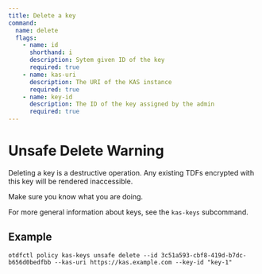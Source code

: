 ```yaml
---
title: Delete a key
command:
  name: delete
  flags:
    - name: id
      shorthand: i
      description: Sytem given ID of the key
      required: true
    - name: kas-uri
      description: The URI of the KAS instance
      required: true
    - name: key-id
      description: The ID of the key assigned by the admin
      required: true
---
```


# Unsafe Delete Warning

Deleting a key is a destructive operation. Any existing TDFs encrypted with this key will be rendered inaccessible.

Make sure you know what you are doing.

For more general information about keys, see the `kas-keys` subcommand.

## Example

```shell
otdfctl policy kas-keys unsafe delete --id 3c51a593-cbf8-419d-b7dc-b656d0bedfbb --kas-uri https://kas.example.com --key-id "key-1"
```
